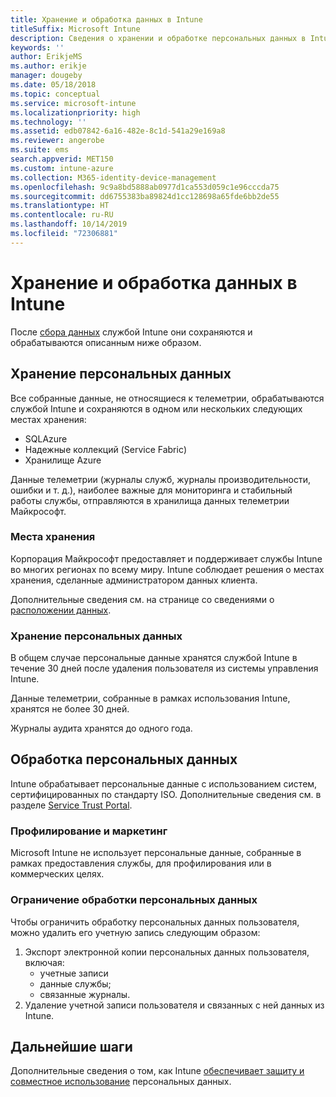 ```yaml
---
title: Хранение и обработка данных в Intune
titleSuffix: Microsoft Intune
description: Сведения о хранении и обработке персональных данных в Intune.
keywords: ''
author: ErikjeMS
ms.author: erikje
manager: dougeby
ms.date: 05/18/2018
ms.topic: conceptual
ms.service: microsoft-intune
ms.localizationpriority: high
ms.technology: ''
ms.assetid: edb07842-6a16-482e-8c1d-541a29e169a8
ms.reviewer: angerobe
ms.suite: ems
search.appverid: MET150
ms.custom: intune-azure
ms.collection: M365-identity-device-management
ms.openlocfilehash: 9c9a8bd5888ab0977d1ca553d059c1e96cccda75
ms.sourcegitcommit: dd6755383ba89824d1cc128698a65fde6bb2de55
ms.translationtype: HT
ms.contentlocale: ru-RU
ms.lasthandoff: 10/14/2019
ms.locfileid: "72306881"
---
```

# <a name="data-storage-and-processing-in-intune"></a>Хранение и обработка данных в Intune

После [сбора данных](privacy-data-collect.md) службой Intune они сохраняются и обрабатываются описанным ниже образом.

## <a name="storing-personal-data"></a>Хранение персональных данных

Все собранные данные, не относящиеся к телеметрии, обрабатываются службой Intune и сохраняются в одном или нескольких следующих местах хранения: 

- SQLAzure 
- Надежные коллекций (Service Fabric)  
- Хранилище Azure 

Данные телеметрии (журналы служб, журналы производительности, ошибки и т. д.), наиболее важные для мониторинга и стабильный работы службы, отправляются в хранилища данных телеметрии Майкрософт.

### <a name="storage-locations"></a>Места хранения

Корпорация Майкрософт предоставляет и поддерживает службы Intune во многих регионах по всему миру. Intune соблюдает решения о местах хранения, сделанные администратором данных клиента.

Дополнительные сведения см. на странице со сведениями о [расположении данных](https://www.microsoft.com/trust-center/privacy/data-location).

### <a name="personal-data-retention"></a>Хранение персональных данных

В общем случае персональные данные хранятся службой Intune в течение 30 дней после удаления пользователя из системы управления Intune.

Данные телеметрии, собранные в рамках использования Intune, хранятся не более 30 дней.

Журналы аудита хранятся до одного года.

## <a name="processing-personal-data"></a>Обработка персональных данных

Intune обрабатывает персональные данные с использованием систем, сертифицированных по стандарту ISO. Дополнительные сведения см. в разделе [Service Trust Portal](https://www.microsoft.com/en-us/TrustCenter/stp).

### <a name="profiling-and-marketing"></a>Профилирование и маркетинг

Microsoft Intune не использует персональные данные, собранные в рамках предоставления службы, для профилирования или в коммерческих целях. 

### <a name="restrict-processing-of-personal-data"></a>Ограничение обработки персональных данных

Чтобы ограничить обработку персональных данных пользователя, можно удалить его учетную запись следующим образом:
1. Экспорт электронной копии персональных данных пользователя, включая:
    - учетные записи
    - данные службы;
    - связанные журналы.
2. Удаление учетной записи пользователя и связанных с ней данных из Intune.

## <a name="next-steps"></a>Дальнейшие шаги

Дополнительные сведения о том, как Intune [обеспечивает защиту и совместное использование](privacy-data-secure-share.md) персональных данных. 
